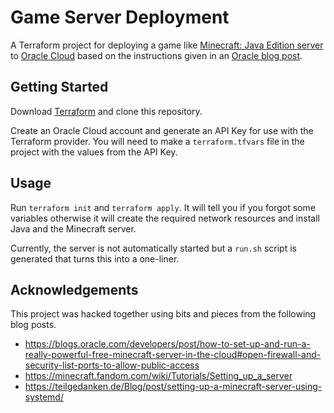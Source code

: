 # Game Server Deployment

A Terraform project for deploying a game like 
[Minecraft: Java Edition server][0] to [Oracle Cloud][1] based on the 
instructions given in an [Oracle blog post][2].

## Getting Started

Download [Terraform](https://www.terraform.io/) and clone this repository.

Create an Oracle Cloud account and generate an API Key for use with the
Terraform provider. You will need to make a `terraform.tfvars` file in the
project with the values from the API Key.

## Usage

Run `terraform init` and `terraform apply`. It will tell you if you forgot some
variables otherwise it will create the required network resources and install
Java and the Minecraft server.

Currently, the server is not automatically started but a `run.sh` script is
generated that turns this into a one-liner.

## Acknowledgements

This project was hacked together using bits and pieces from the following blog
posts.

- https://blogs.oracle.com/developers/post/how-to-set-up-and-run-a-really-powerful-free-minecraft-server-in-the-cloud#open-firewall-and-security-list-ports-to-allow-public-access
- https://minecraft.fandom.com/wiki/Tutorials/Setting_up_a_server
- https://teilgedanken.de/Blog/post/setting-up-a-minecraft-server-using-systemd/

[0]: https://www.minecraft.net/en-us/download/server
[1]: https://www.oracle.com/cloud/
[2]:
  https://blogs.oracle.com/developers/post/how-to-set-up-and-run-a-really-powerful-free-minecraft-server-in-the-cloud#open-firewall-and-security-list-ports-to-allow-public-access
